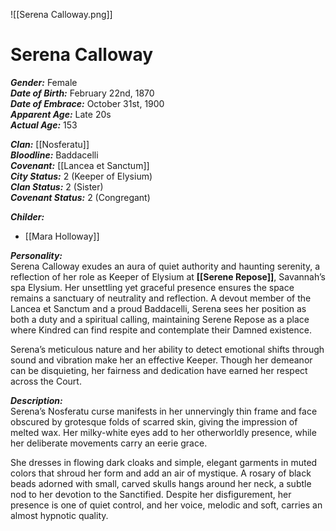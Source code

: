![[Serena Calloway.png]]
# Serena Calloway  
***Gender:*** Female  
***Date of Birth:*** February 22nd, 1870  
***Date of Embrace:*** October 31st, 1900  
***Apparent Age:*** Late 20s  
***Actual Age:*** 153  

***Clan:*** [[Nosferatu]]  
***Bloodline:*** Baddacelli  
***Covenant:*** [[Lancea et Sanctum]]  
***City Status:*** 2 (Keeper of Elysium)  
***Clan Status:*** 2 (Sister)  
***Covenant Status:*** 2 (Congregant)  

***Childer:*** 
* [[Mara Holloway]]

***Personality:***  
Serena Calloway exudes an aura of quiet authority and haunting serenity, a reflection of her role as Keeper of Elysium at **[[Serene Repose]]**, Savannah’s spa Elysium. Her unsettling yet graceful presence ensures the space remains a sanctuary of neutrality and reflection. A devout member of the Lancea et Sanctum and a proud Baddacelli, Serena sees her position as both a duty and a spiritual calling, maintaining Serene Repose as a place where Kindred can find respite and contemplate their Damned existence.  

Serena’s meticulous nature and her ability to detect emotional shifts through sound and vibration make her an effective Keeper. Though her demeanor can be disquieting, her fairness and dedication have earned her respect across the Court.  

***Description:***  
Serena’s Nosferatu curse manifests in her unnervingly thin frame and face obscured by grotesque folds of scarred skin, giving the impression of melted wax. Her milky-white eyes add to her otherworldly presence, while her deliberate movements carry an eerie grace.  

She dresses in flowing dark cloaks and simple, elegant garments in muted colors that shroud her form and add an air of mystique. A rosary of black beads adorned with small, carved skulls hangs around her neck, a subtle nod to her devotion to the Sanctified. Despite her disfigurement, her presence is one of quiet control, and her voice, melodic and soft, carries an almost hypnotic quality.